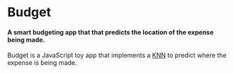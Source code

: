 # Budget

#### A smart budgeting app that that predicts the location of the expense being made.

Budget is a JavaScript toy app that implements a [KNN](https://en.wikipedia.org/wiki/K-nearest_neighbors_algorithm) to predict where the expense is being made. 
